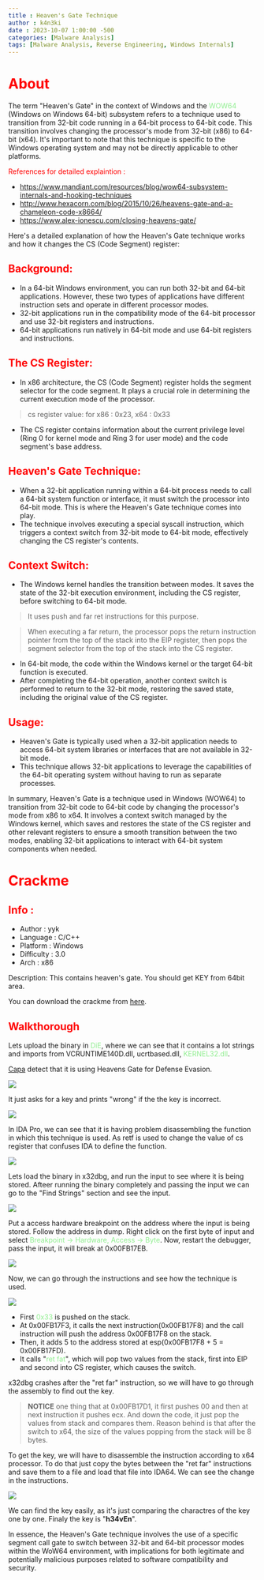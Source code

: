 ```yaml
---
title : Heaven's Gate Technique
author : k4n3ki
date : 2023-10-07 1:00:00 -500
categories: [Malware Analysis]
tags: [Malware Analysis, Reverse Engineering, Windows Internals]
---
```


# <span style="color:red">About</span>

The term "Heaven's Gate" in the context of Windows and the <span style="color:lightgreen">WOW64</span> (Windows on Windows 64-bit) subsystem refers to a technique used to transition from 32-bit code running in a 64-bit process to 64-bit code. This transition involves changing the processor's mode from 32-bit (x86) to 64-bit (x64). It's important to note that this technique is specific to the Windows operating system and may not be directly applicable to other platforms.

<span style="color:red">References for detailed explaintion :</span>
- https://www.mandiant.com/resources/blog/wow64-subsystem-internals-and-hooking-techniques
- http://www.hexacorn.com/blog/2015/10/26/heavens-gate-and-a-chameleon-code-x8664/
- https://www.alex-ionescu.com/closing-heavens-gate/

Here's a detailed explanation of how the Heaven's Gate technique works and how it changes the CS (Code Segment) register:

## <span style="color:red">Background:</span>
- In a 64-bit Windows environment, you can run both 32-bit and 64-bit applications. However, these two types of applications have different instruction sets and operate in different processor modes.
- 32-bit applications run in the compatibility mode of the 64-bit processor and use 32-bit registers and instructions.
- 64-bit applications run natively in 64-bit mode and use 64-bit registers and instructions.


## <span style="color:red">The CS Register:</span>
- In x86 architecture, the CS (Code Segment) register holds the segment selector for the code segment. It plays a crucial role in determining the current execution mode of the processor.
> cs register value: for x86 : 0x23, x64 : 0x33
- The CS register contains information about the current privilege level (Ring 0 for kernel mode and Ring 3 for user mode) and the code segment's base address.

## <span style="color:red">Heaven's Gate Technique:</span>
- When a 32-bit application running within a 64-bit process needs to call a 64-bit system function or interface, it must switch the processor into 64-bit mode. This is where the Heaven's Gate technique comes into play.
- The technique involves executing a special syscall instruction, which triggers a context switch from 32-bit mode to 64-bit mode, effectively changing the CS register's contents.

## <span style="color:red">Context Switch:</span>
- The Windows kernel handles the transition between modes. It saves the state of the 32-bit execution environment, including the CS register, before switching to 64-bit mode.
> It uses push and far ret instructions for this purpose.

> When executing a far return, the processor pops the return instruction pointer from the top of the stack into the EIP register, then pops the segment selector from the top of the stack into the CS register.
- In 64-bit mode, the code within the Windows kernel or the target 64-bit function is executed.
- After completing the 64-bit operation, another context switch is performed to return to the 32-bit mode, restoring the saved state, including the original value of the CS register.

## <span style="color:red">Usage:</span>
- Heaven's Gate is typically used when a 32-bit application needs to access 64-bit system libraries or interfaces that are not available in 32-bit mode.
- This technique allows 32-bit applications to leverage the capabilities of the 64-bit operating system without having to run as separate processes.

In summary, Heaven's Gate is a technique used in Windows (WOW64) to transition from 32-bit code to 64-bit code by changing the processor's mode from x86 to x64. It involves a context switch managed by the Windows kernel, which saves and restores the state of the CS register and other relevant registers to ensure a smooth transition between the two modes, enabling 32-bit applications to interact with 64-bit system components when needed.

# <span style="color:red">Crackme</span>

## <span style="color:red">Info :</span>
- Author : yyk
- Language : C/C++
- Platform : Windows
- Difficulty : 3.0
- Arch : x86

Description: This contains heaven's gate. You should get KEY from 64bit area.

You can download the crackme from [here](https://crackmes.one/crackme/63b15b5333c5d43ab4ecf226).

## <span style="color:red">Walkthorough</span>

Lets upload the binary in <span style="color:lightgreen">DiE</span>, where we can see that it contains a lot strings and imports from VCRUNTIME140D.dll, ucrtbased.dll, <span style="color:lightgreen">KERNEL32.dll</span>.

[Capa](https://github.com/mandiant/capa) detect that it is using Heavens Gate for Defense Evasion. 

<img src="/assets/img/heaven/capa.jpg">

It just asks for a key and prints "wrong" if the the key is incorrect.

<img src="/assets/img/heaven/run.jpg">

In IDA Pro, we can see that it is having problem disassembling the function in which this technique is used. As retf is used to change the value of cs register that confuses IDA to define the function.

<img src="/assets/img/heaven/ida.jpg">

Lets load the binary in x32dbg, and run the input to see where it is being stored. Afteer running the binary completely and passing the input we can go to the "Find Strings" section and see the input.

<img src="/assets/img/heaven/strings.jpg">

Put a access hardware breakpoint on the address where the input is being stored. Follow the address in dump. Right click on the first byte of input and select <span style="color:lightgreen">Breakpoint -> Hardware, Access -> Byte</span>. Now, restart the debugger, pass the input, it will break at 0x00FB17EB.

<img src="/assets/img/heaven/breakpoint.jpg">

Now, we can go through the instructions and see how the technique is used.

<img src="/assets/img/heaven/ret.jpg">

- First <span style="color:lightgreen">0x33</span> is pushed on the stack.
- At 0x00FB17F3, it calls the next instruction(0x00FB17F8) and the call instruction will push the address 0x00FB17F8 on the stack.
- Then, it adds 5 to the address stored at esp(0x00FB17F8 + 5 = 0x00FB17FD).
- It calls "<span style="color:lightgreen">ret fat</span>", which will pop two values from the stack, first into EIP and second into CS register, which causes the switch.

x32dbg crashes after the "ret far" instruction, so we will have to go through the assembly to find out the key.

> **NOTICE** one thing that at 0x00FB17D1, it first pushes 00 and then at next instruction it pushes ecx. And down the code, it just pop the values from stack and compares them. Reason behind is that after the switch to x64, the size of the values popping from the stack will be 8 bytes.

To get the key, we will have to disassemble the instruction according to x64 processor. To do that just copy the bytes between the "ret far" instructions and save them to a file and load that file into IDA64. We can see the change in the instructions.

<img src="/assets/img/heaven/cmp.jpg">

We can find the key easily, as it's just comparing the charactres of the key one by one. Finaly the key is "**h34vEn**".

In essence, the Heaven's Gate technique involves the use of a specific segment call gate to switch between 32-bit and 64-bit processor modes within the WoW64 environment, with implications for both legitimate and potentially malicious purposes related to software compatibility and security.
